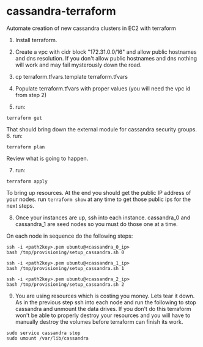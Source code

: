# cassandra-terraform

Automate creation of new cassandra clusters in EC2 with terraform

1. Install terraform.

2. Create a vpc with cidr block "172.31.0.0/16" and allow public hostnames and dns resolution.
If you don't allow public hostnames and dns nothing will work and may fail mysterously down the
road.

3. cp terraform.tfvars.template terraform.tfvars

4. Populate terraform.tfvars with proper values (you will need the vpc id from step 2)

5. run:
```
terraform get
```

That should bring down the external module for cassandra security groups.
6. run:
```
terraform plan
```

Review what is going to happen.

7. run:
```
terraform apply
```

To bring up resources.  At the end you should get the public IP address
of your nodes.  run ```terraform show``` at any time to get those public ips
for the next steps.

8.  Once your instances are up, ssh into each instance.  cassandra_0 and cassandra_1 are seed
nodes so you must do those one at a time.

On each node in sequence do the following steps:

```
ssh -i <path2key>.pem ubuntu@<cassandra_0_ip>
bash /tmp/provisioning/setup_cassandra.sh 0

ssh -i <path2key>.pem ubuntu@<cassandra_1_ip>
bash /tmp/provisioning/setup_cassandra.sh 1

ssh -i <path2key>.pem ubuntu@<cassandra_2_ip>
bash /tmp/provisioning/setup_cassandra.sh 2
```

9. You are using resources which is costing you money.  Lets tear it down.
As in the previous step ssh into each node and run the following to stop
cassandra and unmount the data drives.  If you don't do this terraform won't
be able to properly destroy your resources and you will have to manually
destroy the volumes before terraform can finish its work.

```
sudo service cassandra stop
sudo umount /var/lib/cassandra
```

